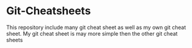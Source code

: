 # Git-Cheatsheets
This repository include many git cheat sheet as well as my own git cheat sheet. My git cheat sheet is may more simple then the other git cheat sheets
